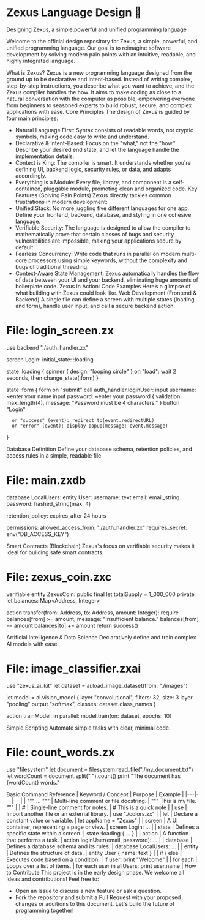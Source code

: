 # Zexus Language Design 🚀

Designing Zexus, a simple,powerful and unified programming language 

Welcome to the official design repository for Zexus, a simple, powerful, and unified programming language. Our goal is to reimagine software development by solving modern pain points with an intuitive, readable, and highly integrated language.

What is Zexus?
Zexus is a new programming language designed from the ground up to be declarative and intent-based. Instead of writing complex, step-by-step instructions, you describe what you want to achieve, and the Zexus compiler handles the how. It aims to make coding as close to a natural conversation with the computer as possible, empowering everyone from beginners to seasoned experts to build robust, secure, and complex applications with ease.
Core Principles
The design of Zexus is guided by four main principles:
 * Natural Language First: Syntax consists of readable words, not cryptic symbols, making code easy to write and understand.
 * Declarative & Intent-Based: Focus on the "what," not the "how." Describe your desired end state, and let the language handle the implementation details.
 * Context is King: The compiler is smart. It understands whether you're defining UI, backend logic, security rules, or data, and adapts accordingly.
 * Everything is a Module: Every file, library, and component is a self-contained, pluggable module, promoting clean and organized code.
Key Features (Solving Pain Points)
Zexus directly tackles common frustrations in modern development:
 * Unified Stack: No more juggling five different languages for one app. Define your frontend, backend, database, and styling in one cohesive language.
 * Verifiable Security: The language is designed to allow the compiler to mathematically prove that certain classes of bugs and security vulnerabilities are impossible, making your applications secure by default.
 * Fearless Concurrency: Write code that runs in parallel on modern multi-core processors using simple keywords, without the complexity and bugs of traditional threading.
 * Context-Aware State Management: Zexus automatically handles the flow of data between your UI and your backend, eliminating huge amounts of boilerplate code.
Zexus in Action: Code Examples
Here’s a glimpse of what building with Zexus could look like.
Web Development (Frontend & Backend)
A single file can define a screen with multiple states (loading and form), handle user input, and call a secure backend action.
# File: login_screen.zx

use backend "./auth_handler.zx"

screen Login:
  initial_state: :loading
  
  state :loading {
    spinner { design: "looping circle" }
    on "load": wait 2 seconds, then change_state(:form)
  }
  
  state :form {
    form on "submit" call auth_handler.loginUser:
      input username: ~enter your name
      input password: ~enter your password {
        validation: max_length(4), message: "Password must be 4 characters."
      }
      button "Login"
      
      on "success" (event): redirect_to(event.redirectURL)
      on "error" (event): display popup(message: event.message)
  }

Database Definition
Define your database schema, retention policies, and access rules in a simple, readable file.
# File: main.zxdb

database LocalUsers:
  entity User:
    username: text
    email: email_string
    password: hashed_string(max: 4)

  retention_policy: expires_after 24 hours
  
  permissions:
    allowed_access_from: "./auth_handler.zx"
    requires_secret: env("DB_ACCESS_KEY")

Smart Contracts (Blockchain)
Zexus's focus on verifiable security makes it ideal for building safe smart contracts.
# File: zexus_coin.zxc

verifiable entity ZexusCoin:
  public final let totalSupply = 1_000_000
  private let balances: Map<Address, Integer>

  action transfer(from: Address, to: Address, amount: Integer):
    require balances[from] >= amount, message: "Insufficient balance."
    balances[from] -= amount
    balances[to] += amount
    return success()

Artificial Intelligence & Data Science
Declaratively define and train complex AI models with ease.
# File: image_classifier.zxai

use "zexus_ai_kit"
let dataset = ai.load_image_dataset(from: "./images")

let model = ai.vision_model {
  layer "convolutional", filters: 32, size: 3
  layer "pooling"
  output "softmax", classes: dataset.class_names
}

action trainModel:
  in parallel: model.train(on: dataset, epochs: 10)

Simple Scripting
Automate simple tasks with clear, minimal code.
# File: count_words.zx

use "filesystem"
let document = filesystem.read_file("./my_document.txt")
let wordCount = document.split(" ").count()
print "The document has {wordCount} words."

Basic Command Reference
| Keyword / Concept | Purpose | Example |
|---|---|---|
| """ ... """ | Multi-line comment or file docstring. | """ This is my file. """ |
| # | Single-line comment for notes. | # This is a quick note |
| use | Import another file or an external library. | use "./colors.zx" |
| let | Declare a constant value or variable. | let appName = "Zexus" |
| screen | A UI container, representing a page or view. | screen Login: ... |
| state | Defines a specific state within a screen. | state :loading { ... } |
| action | A function that performs a task. | action loginUser(email, password): ... |
| database | Defines a database schema and its rules. | database LocalUsers: ... |
| entity | Defines the structure of data. | entity User { name: text } |
| if / else | Executes code based on a condition. | if user: print "Welcome" |
| for each | Loops over a list of items. | for each user in allUsers: print user.name |
How to Contribute
This project is in the early design phase. We welcome all ideas and contributions! Feel free to:
 * Open an Issue to discuss a new feature or ask a question.
 * Fork the repository and submit a Pull Request with your proposed changes or additions to this document.
Let's build the future of programming together!
